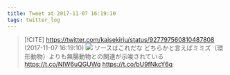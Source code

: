 ```yaml
---
title: Tweet at 2017-11-07 16:19:10
tags: twitter_log
---
```


> [!CITE] https://twitter.com/kaisekiriu/status/927797560810487808 (2017-11-07 16:19:10)
> ![](https://twitter.com/kaisekiriu/status/927797560810487808)
> ソースはこれだな
> どちらかと言えばミミズ（環形動物）よりも無腸動物との関連が示唆されている
> https://t.co/NIW6uQGUWq https://t.co/bU9fNkcY6q
